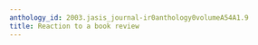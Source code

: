 ```yaml
---
anthology_id: 2003.jasis_journal-ir0anthology0volumeA54A1.9
title: Reaction to a book review
---
```

